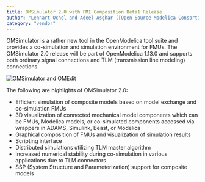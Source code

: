```yaml
---
title: OMSimulator 2.0 with FMI Composition Beta1 Release
author: "Lennart Ochel and Adeel Asghar ([Open Source Modelica Consortium](https://openmodelica.org/))"
category: "vendor"
---
```


OMSimulator is a rather new tool in the OpenModelica tool suite and provides a co-simulation and simulation environment for FMUs. The OMSimulator 2.0 release will be part of OpenModelica 1.13.0 and supports both ordinary signal connections and TLM (transmission line modeling) connections.

![OMSimulator and OMEdit](https://openmodelica.github.io/OpenModelica-Resources/images/2018-OpenModelica-OMSimulator.png)

The following are highlights of OMSimulator 2.0:

* Efficient simulation of composite models based on model exchange and co-simulation FMUs
* 3D visualization of connected mechanical model components which can be FMUs, Modelica models, or co-simulated components accessed via wrappers in ADAMS, Simulink, Beast, or Modelica
* Graphical composition of FMUs and visualization of simulation results
* Scripting interface
* Distributed simulations utilizing TLM master algorithm
* Increased numerical stability during co-simulation in various applications due to TLM connectors
* SSP (System Structure and Parameterization) support for composite models
